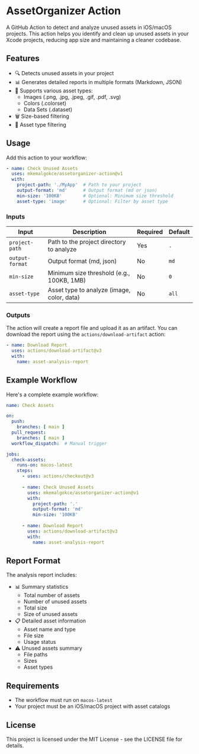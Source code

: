 # AssetOrganizer Action

A GitHub Action to detect and analyze unused assets in iOS/macOS projects. This action helps you identify and clean up unused assets in your Xcode projects, reducing app size and maintaining a cleaner codebase.

## Features

- 🔍 Detects unused assets in your project
- 📊 Generates detailed reports in multiple formats (Markdown, JSON)
- 🎨 Supports various asset types:
  - Images (.png, .jpg, .jpeg, .gif, .pdf, .svg)
  - Colors (.colorset)
  - Data Sets (.dataset)
- 🗑 Size-based filtering
- 🎯 Asset type filtering

## Usage

Add this action to your workflow:

```yaml
- name: Check Unused Assets
  uses: mkemalgokce/assetorganizer-action@v1
  with:
    project-path: './MyApp'  # Path to your project
    output-format: 'md'      # Output format (md or json)
    min-size: '100KB'        # Optional: Minimum size threshold
    asset-type: 'image'      # Optional: Filter by asset type
```

### Inputs

| Input | Description | Required | Default |
|-------|-------------|----------|---------|
| `project-path` | Path to the project directory to analyze | Yes | `.` |
| `output-format` | Output format (md, json) | No | `md` |
| `min-size` | Minimum size threshold (e.g., 100KB, 1MB) | No | `0` |
| `asset-type` | Asset type to analyze (image, color, data) | No | `all` |

### Outputs

The action will create a report file and upload it as an artifact. You can download the report using the `actions/download-artifact` action:

```yaml
- name: Download Report
  uses: actions/download-artifact@v3
  with:
    name: asset-analysis-report
```

## Example Workflow

Here's a complete example workflow:

```yaml
name: Check Assets

on:
  push:
    branches: [ main ]
  pull_request:
    branches: [ main ]
  workflow_dispatch:  # Manual trigger

jobs:
  check-assets:
    runs-on: macos-latest
    steps:
      - uses: actions/checkout@v3
      
      - name: Check Unused Assets
        uses: mkemalgokce/assetorganizer-action@v1
        with:
          project-path: '.'
          output-format: 'md'
          min-size: '100KB'
          
      - name: Download Report
        uses: actions/download-artifact@v3
        with:
          name: asset-analysis-report
```

## Report Format

The analysis report includes:

- 📊 Summary statistics
  - Total number of assets
  - Number of unused assets
  - Total size
  - Size of unused assets
- 📋 Detailed asset information
  - Asset name and type
  - File size
  - Usage status
- ⚠️ Unused assets summary
  - File paths
  - Sizes
  - Asset types

## Requirements

- The workflow must run on `macos-latest`
- Your project must be an iOS/macOS project with asset catalogs

## License

This project is licensed under the MIT License - see the LICENSE file for details. 